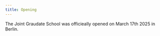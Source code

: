 ```yaml
---
title: Opening 
---
```


The Joint Graudate School was officieally opened on March 17th 2025 in Berlin. 


